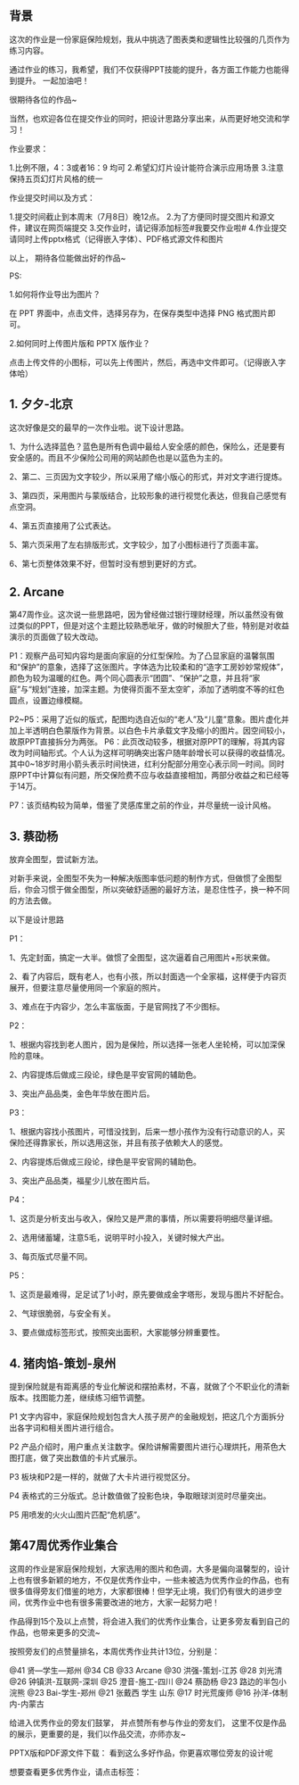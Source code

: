 ## 背景
这次的作业是一份家庭保险规划，我从中挑选了图表类和逻辑性比较强的几页作为练习内容。

通过作业的练习，我希望，我们不仅获得PPT技能的提升，各方面工作能力也能得到提升。
一起加油吧！

很期待各位的作品~

当然，也欢迎各位在提交作业的同时，把设计思路分享出来，从而更好地交流和学习！

作业要求：

1.比例不限，4：3或者16：9 均可
2.希望幻灯片设计能符合演示应用场景
3.注意保持五页幻灯片风格的统一

作业提交时间以及方式：

1.提交时间截止到本周末（7月8日）晚12点。
2.为了方便同时提交图片和源文件，建议在网页端提交
3.交作业时，请记得添加标签#我要交作业啦# 
4.作业提交请同时上传pptx格式（记得嵌入字体）、PDF格式源文件和图片

以上，
期待各位能做出好的作品~

PS:

1.如何将作业导出为图片？

在 PPT 界面中，点击文件，选择另存为，在保存类型中选择 PNG 格式图片即可。

2.如何同时上传图片版和 PPTX 版作业？

点击上传文件的小图标，可以先上传图片，然后，再选中文件即可。（记得嵌入字体哈）


## 1. 夕夕-北京

这次好像是交的最早的一次作业啦。说下设计思路。

1、为什么选择蓝色？蓝色是所有色调中最给人安全感的颜色，保险么，还是要有安全感的。而且不少保险公司用的网站颜色也是以蓝色为主的。

2、第二、三页因为文字较少，所以采用了缩小版心的形式，并对文字进行提炼。

3、第四页，采用图片与蒙版结合，比较形象的进行视觉化表达，但我自己感觉有点空洞。

4、第五页直接用了公式表达。

5、第六页采用了左右排版形式，文字较少，加了小图标进行了页面丰富。

6、第七页整体效果不好，但暂时没有想到更好的方式。

## 2. Arcane

第47周作业。这次说一些思路吧，因为曾经做过银行理财经理，所以虽然没有做过类似的PPT，但是对这个主题比较熟悉呲牙，做的时候胆大了些，特别是对收益演示的页面做了较大改动。

P1：观察产品可知内容均是面向家庭的分红型保险。为了凸显家庭的温馨氛围和“保护”的意象，选择了这张图片。字体选为比较柔和的“造字工房妙妙常规体”，颜色为较为温暖的红色。两个同心圆表示“团圆”、“保护”之意，并且将“家庭”与“规划”连接，加深主题。为使得页面不至太空旷，添加了透明度不等的红色圆点，设置边缘模糊。

P2~P5：采用了近似的版式，配图均选自近似的“老人”及“儿童”意象。图片虚化并加上半透明白色蒙版作为背景。以白色卡片承载文字及缩小的图片。因空间较小，故原PPT直接拆分为两张。
P6：此页改动较多，根据对原PPT的理解，将其内容改为时间轴形式。个人认为这样可明确突出客户随年龄增长可以获得的收益情况。其中0~18岁时用小箭头表示时间快进，红利分配部分用空心表示同一时间。同时原PPT中计算似有问题，所交保险费不应与收益直接相加，两部分收益之和已经等于14万。

P7：该页结构较为简单，借鉴了灵感库里之前的作业，并尽量统一设计风格。

## 3. 蔡劭杨

放弃全图型，尝试新方法。

对新手来说，全图型不失为一种解决版图率低问题的制作方式，但做惯了全图型后，你会习惯于做全图型，所以突破舒适圈的最好方法，是忍住性子，换一种不同的方法去做。

以下是设计思路

P1：

1、先定封面，搞定一大半。做惯了全图型，这次逼着自己用图片+形状来做。

2、看了内容后，既有老人，也有小孩，所以封面选一个全家福，这样便于内容页展开，但要注意尽量使用同一个家庭的照片。

3、难点在于内容少，怎么丰富版面，于是官网找了不少图标。

P2：

1、根据内容找到老人图片，因为是保险，所以选择一张老人坐轮椅，可以加深保险的意味。

2、内容提炼后做成三段论，绿色是平安官网的辅助色。

3、突出产品品类，金色年华放在图片后。

P3：

1、根据内容找小孩图片，可惜没找到，后来一想小孩作为没有行动意识的人，买保险还得靠家长，所以选用这张，并且有孩子依赖大人的感觉。

2、内容提炼后做成三段论，绿色是平安官网的辅助色。

3、突出产品品类，福星少儿放在图片后。

P4：

1、这页是分析支出与收入，保险又是严肃的事情，所以需要将明细尽量详细。

2、选用储蓄罐，注意5毛，说明平时小投入，关键时候大产出。

3、每页版式尽量不同。

P5：

1、这页是最难得，足足试了1小时，原先要做成金字塔形，发现与图片不好配合。

2、气球很脆弱，与安全有关。

3、要点做成标签形式，按照突出面积，大家能够分辨重要性。

## 4. 猪肉馅-策划-泉州

提到保险就是有距离感的专业化解说和摆拍素材，不喜，就做了个不职业化的清新版本。找图能力差，继续练习细节调整。

P1 文字内容中，家庭保险规划包含大人孩子房产的金融规划，把这几个方面拆分出各字词和相关图片进行组合。

P2 产品介绍时，用户重点关注数字。保险讲解需要图片进行心理烘托，用茶色大图打底，做了突出数值的卡片式展示。

P3 板块和P2是一样的，就做了大卡片进行视觉区分。

P4 表格式的三分版式。总计数值做了投影色块，争取眼球浏览时尽量突出。

P5 用喷发的火火山图片匹配“危机感”。


## 第47周优秀作业集合

这周的作业是家庭保险规划，大家选用的图片和色调，大多是偏向温馨型的，设计上也有很多新颖的地方，不仅是优秀作业中，一些未被选为优秀作业的作品，也有很多值得旁友们借鉴的地方，大家都很棒！但学无止境，我们仍有很大的进步空间，优秀作业中也有很多需要改进的地方，大家一起努力吧！

作品得到15个及以上点赞，将会进入我们的优秀作业集合，让更多旁友看到自己的作品，也带来更多的交流~

按照旁友们的点赞量排名，本周优秀作业共计13位，分别是：

@41 贤—学生—郑州
@34 CB
@33 Arcane
@30 洪强-策划-江苏
@28 刘光清
@26 钟镇洪-互联网-深圳
@25 澄音-施工-四川
@24 蔡劭杨
@23 路边的半包小浣熊
@23 Bai-学生-郑州
@21 张戴西 学生 山东
@17 时光荒废师
@16 孙洋-体制内-内蒙古

给进入优秀作业的旁友们鼓掌，
并点赞所有参与作业的旁友们，
这里不仅是作品的展示，更重要的是，我们以作品交流，亦师亦友~

PPTX版和PDF源文件下载：
看到这么多好作品，你更喜欢哪位旁友的设计呢

想要查看更多优秀作业，请点击标签：